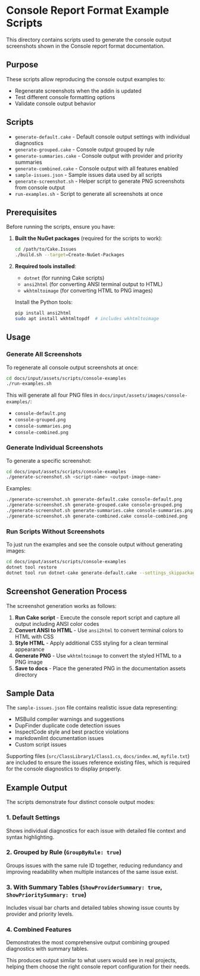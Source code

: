 # Console Report Format Example Scripts

This directory contains scripts used to generate the console output screenshots shown in the Console report format documentation.

## Purpose

These scripts allow reproducing the console output examples to:
- Regenerate screenshots when the addin is updated
- Test different console formatting options
- Validate console output behavior

## Scripts

- `generate-default.cake` - Default console output settings with individual diagnostics
- `generate-grouped.cake` - Console output grouped by rule
- `generate-summaries.cake` - Console output with provider and priority summaries
- `generate-combined.cake` - Console output with all features enabled
- `sample-issues.json` - Sample issues data used by all scripts
- `generate-screenshot.sh` - Helper script to generate PNG screenshots from console output
- `run-examples.sh` - Script to generate all screenshots at once

## Prerequisites

Before running the scripts, ensure you have:

1. **Built the NuGet packages** (required for the scripts to work):
   ```bash
   cd /path/to/Cake.Issues
   ./build.sh --target=Create-NuGet-Packages
   ```

2. **Required tools installed**:
   - `dotnet` (for running Cake scripts)
   - `ansi2html` (for converting ANSI terminal output to HTML)
   - `wkhtmltoimage` (for converting HTML to PNG images)

   Install the Python tools:
   ```bash
   pip install ansi2html
   sudo apt install wkhtmltopdf  # includes wkhtmltoimage
   ```

## Usage

### Generate All Screenshots

To regenerate all console output screenshots at once:

```bash
cd docs/input/assets/scripts/console-examples
./run-examples.sh
```

This will generate all four PNG files in `docs/input/assets/images/console-examples/`:
- `console-default.png`
- `console-grouped.png`
- `console-summaries.png`
- `console-combined.png`

### Generate Individual Screenshots

To generate a specific screenshot:

```bash
cd docs/input/assets/scripts/console-examples
./generate-screenshot.sh <script-name> <output-image-name>
```

Examples:
```bash
./generate-screenshot.sh generate-default.cake console-default.png
./generate-screenshot.sh generate-grouped.cake console-grouped.png
./generate-screenshot.sh generate-summaries.cake console-summaries.png
./generate-screenshot.sh generate-combined.cake console-combined.png
```

### Run Scripts Without Screenshots

To just run the examples and see the console output without generating images:

```bash
cd docs/input/assets/scripts/console-examples
dotnet tool restore
dotnet tool run dotnet-cake generate-default.cake --settings_skippackageversioncheck=true
```

## Screenshot Generation Process

The screenshot generation works as follows:

1. **Run Cake script** - Execute the console report script and capture all output including ANSI color codes
2. **Convert ANSI to HTML** - Use `ansi2html` to convert terminal colors to HTML with CSS
3. **Style HTML** - Apply additional CSS styling for a clean terminal appearance
4. **Generate PNG** - Use `wkhtmltoimage` to convert the styled HTML to a PNG image
5. **Save to docs** - Place the generated PNG in the documentation assets directory

## Sample Data

The `sample-issues.json` file contains realistic issue data representing:
- MSBuild compiler warnings and suggestions
- DupFinder duplicate code detection issues  
- InspectCode style and best practice violations
- markdownlint documentation issues
- Custom script issues

Supporting files (`src/ClassLibrary1/Class1.cs`, `docs/index.md`, `myfile.txt`) are included to ensure the issues reference existing files, which is required for the console diagnostics to display properly.

## Example Output

The scripts demonstrate four distinct console output modes:

### 1. Default Settings
Shows individual diagnostics for each issue with detailed file context and syntax highlighting.

### 2. Grouped by Rule (`GroupByRule: true`)
Groups issues with the same rule ID together, reducing redundancy and improving readability when multiple instances of the same issue exist.

### 3. With Summary Tables (`ShowProviderSummary: true`, `ShowPrioritySummary: true`)
Includes visual bar charts and detailed tables showing issue counts by provider and priority levels.

### 4. Combined Features
Demonstrates the most comprehensive output combining grouped diagnostics with summary tables.

This produces output similar to what users would see in real projects, helping them choose the right console report configuration for their needs.